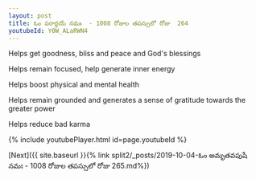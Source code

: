 ```yaml
---
layout: post
title: ఓం పరార్ధయే నమః  - 1008 రోజుల తపస్సులో రోజు  264
youtubeId: Y0W_ALaRWN4
---
```

 
 
Helps get goodness, bliss and peace and God's blessings
 
Helps remain focused, help generate inner energy 
 
Helps boost physical and mental health 
 
Helps remain grounded and generates a sense of gratitude towards the greater power 
 
Helps reduce bad karma
 
 
 
 


{% include youtubePlayer.html id=page.youtubeId %}
 
[Next]({{ site.baseurl }}{% link  split2/_posts/2019-10-04-ఓం అమృతవపుషే నమః  - 1008 రోజుల తపస్సులో రోజు  265.md%})
 
